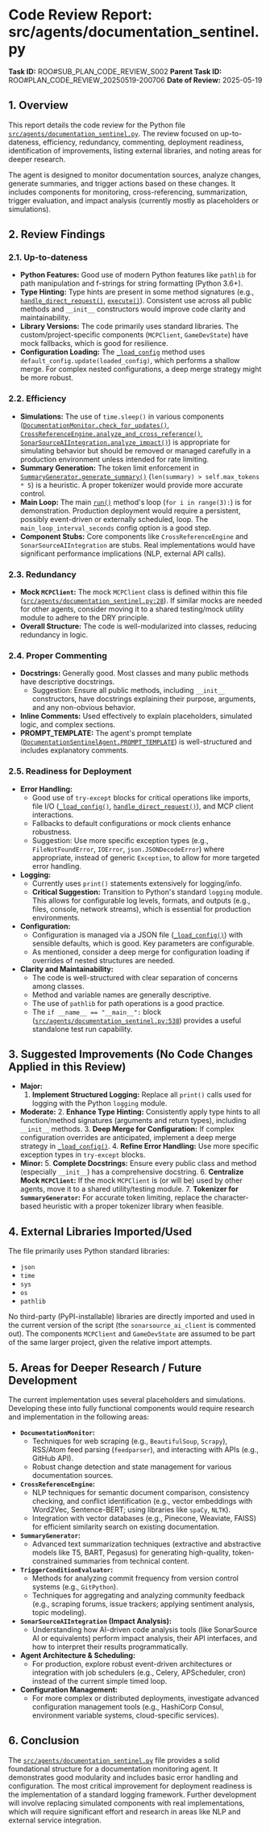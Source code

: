 # Code Review Report: src/agents/documentation_sentinel.py

**Task ID:** ROO#SUB_PLAN_CODE_REVIEW_S002
**Parent Task ID:** ROO#PLAN_CODE_REVIEW_20250519-200706
**Date of Review:** 2025-05-19

## 1. Overview

This report details the code review for the Python file [`src/agents/documentation_sentinel.py`](src/agents/documentation_sentinel.py:1). The review focused on up-to-dateness, efficiency, redundancy, commenting, deployment readiness, identification of improvements, listing external libraries, and noting areas for deeper research.

The agent is designed to monitor documentation sources, analyze changes, generate summaries, and trigger actions based on these changes. It includes components for monitoring, cross-referencing, summarization, trigger evaluation, and impact analysis (currently mostly as placeholders or simulations).

## 2. Review Findings

### 2.1. Up-to-dateness
*   **Python Features:** Good use of modern Python features like `pathlib` for path manipulation and f-strings for string formatting (Python 3.6+).
*   **Type Hinting:** Type hints are present in some method signatures (e.g., [`handle_direct_request()`](src/agents/documentation_sentinel.py:375), [`execute()`](src/agents/documentation_sentinel.py:455)). Consistent use across all public methods and `__init__` constructors would improve code clarity and maintainability.
*   **Library Versions:** The code primarily uses standard libraries. The custom/project-specific components (`MCPClient`, `GameDevState`) have mock fallbacks, which is good for resilience.
*   **Configuration Loading:** The [`_load_config`](src/agents/documentation_sentinel.py:266) method uses `default_config.update(loaded_config)`, which performs a shallow merge. For complex nested configurations, a deep merge strategy might be more robust.

### 2.2. Efficiency
*   **Simulations:** The use of `time.sleep()` in various components ([`DocumentationMonitor.check_for_updates()`](src/agents/documentation_sentinel.py:49), [`CrossReferenceEngine.analyze_and_cross_reference()`](src/agents/documentation_sentinel.py:85), [`SonarSourceAIIntegration.analyze_impact()`](src/agents/documentation_sentinel.py:184)) is appropriate for simulating behavior but should be removed or managed carefully in a production environment unless intended for rate limiting.
*   **Summary Generation:** The token limit enforcement in [`SummaryGenerator.generate_summary()`](src/agents/documentation_sentinel.py:116) (`len(summary) > self.max_tokens * 5`) is a heuristic. A proper tokenizer would provide more accurate control.
*   **Main Loop:** The main [`run()`](src/agents/documentation_sentinel.py:519) method's loop (`for i in range(3):`) is for demonstration. Production deployment would require a persistent, possibly event-driven or externally scheduled, loop. The `main_loop_interval_seconds` config option is a good step.
*   **Component Stubs:** Core components like `CrossReferenceEngine` and `SonarSourceAIIntegration` are stubs. Real implementations would have significant performance implications (NLP, external API calls).

### 2.3. Redundancy
*   **Mock `MCPClient`:** The mock `MCPClient` class is defined within this file ([`src/agents/documentation_sentinel.py:28`](src/agents/documentation_sentinel.py:28)). If similar mocks are needed for other agents, consider moving it to a shared testing/mock utility module to adhere to the DRY principle.
*   **Overall Structure:** The code is well-modularized into classes, reducing redundancy in logic.

### 2.4. Proper Commenting
*   **Docstrings:** Generally good. Most classes and many public methods have descriptive docstrings.
    *   Suggestion: Ensure all public methods, including `__init__` constructors, have docstrings explaining their purpose, arguments, and any non-obvious behavior.
*   **Inline Comments:** Used effectively to explain placeholders, simulated logic, and complex sections.
*   **PROMPT_TEMPLATE:** The agent's prompt template ([`DocumentationSentinelAgent.PROMPT_TEMPLATE`](src/agents/documentation_sentinel.py:209)) is well-structured and includes explanatory comments.

### 2.5. Readiness for Deployment
*   **Error Handling:**
    *   Good use of `try-except` blocks for critical operations like imports, file I/O ([`_load_config()`](src/agents/documentation_sentinel.py:266), [`handle_direct_request()`](src/agents/documentation_sentinel.py:375)), and MCP client interactions.
    *   Fallbacks to default configurations or mock clients enhance robustness.
    *   Suggestion: Use more specific exception types (e.g., `FileNotFoundError`, `IOError`, `json.JSONDecodeError`) where appropriate, instead of generic `Exception`, to allow for more targeted error handling.
*   **Logging:**
    *   Currently uses `print()` statements extensively for logging/info.
    *   **Critical Suggestion:** Transition to Python's standard `logging` module. This allows for configurable log levels, formats, and outputs (e.g., files, console, network streams), which is essential for production environments.
*   **Configuration:**
    *   Configuration is managed via a JSON file ([`_load_config()`](src/agents/documentation_sentinel.py:266)) with sensible defaults, which is good. Key parameters are configurable.
    *   As mentioned, consider a deep merge for configuration loading if overrides of nested structures are needed.
*   **Clarity and Maintainability:**
    *   The code is well-structured with clear separation of concerns among classes.
    *   Method and variable names are generally descriptive.
    *   The use of `pathlib` for path operations is a good practice.
    *   The `if __name__ == "__main__":` block ([`src/agents/documentation_sentinel.py:538`](src/agents/documentation_sentinel.py:538)) provides a useful standalone test run capability.

## 3. Suggested Improvements (No Code Changes Applied in this Review)

*   **Major:**
    1.  **Implement Structured Logging:** Replace all `print()` calls used for logging with the Python `logging` module.
*   **Moderate:**
    2.  **Enhance Type Hinting:** Consistently apply type hints to all function/method signatures (arguments and return types), including `__init__` methods.
    3.  **Deep Merge for Configuration:** If complex configuration overrides are anticipated, implement a deep merge strategy in [`_load_config()`](src/agents/documentation_sentinel.py:266).
    4.  **Refine Error Handling:** Use more specific exception types in `try-except` blocks.
*   **Minor:**
    5.  **Complete Docstrings:** Ensure every public class and method (especially `__init__`) has a comprehensive docstring.
    6.  **Centralize Mock `MCPClient`:** If the mock `MCPClient` is (or will be) used by other agents, move it to a shared utility/testing module.
    7.  **Tokenizer for `SummaryGenerator`:** For accurate token limiting, replace the character-based heuristic with a proper tokenizer library when feasible.

## 4. External Libraries Imported/Used

The file primarily uses Python standard libraries:
*   `json`
*   `time`
*   `sys`
*   `os`
*   `pathlib`

No third-party (PyPI-installable) libraries are directly imported and used in the current version of the script (the `sonarsource_ai_client` is commented out). The components `MCPClient` and `GameDevState` are assumed to be part of the same larger project, given the relative import attempts.

## 5. Areas for Deeper Research / Future Development

The current implementation uses several placeholders and simulations. Developing these into fully functional components would require research and implementation in the following areas:

*   **`DocumentationMonitor`:**
    *   Techniques for web scraping (e.g., `BeautifulSoup`, `Scrapy`), RSS/Atom feed parsing (`feedparser`), and interacting with APIs (e.g., GitHub API).
    *   Robust change detection and state management for various documentation sources.
*   **`CrossReferenceEngine`:**
    *   NLP techniques for semantic document comparison, consistency checking, and conflict identification (e.g., vector embeddings with Word2Vec, Sentence-BERT; using libraries like `spaCy`, `NLTK`).
    *   Integration with vector databases (e.g., Pinecone, Weaviate, FAISS) for efficient similarity search on existing documentation.
*   **`SummaryGenerator`:**
    *   Advanced text summarization techniques (extractive and abstractive models like T5, BART, Pegasus) for generating high-quality, token-constrained summaries from technical content.
*   **`TriggerConditionEvaluator`:**
    *   Methods for analyzing commit frequency from version control systems (e.g., `GitPython`).
    *   Techniques for aggregating and analyzing community feedback (e.g., scraping forums, issue trackers; applying sentiment analysis, topic modeling).
*   **`SonarSourceAIIntegration` (Impact Analysis):**
    *   Understanding how AI-driven code analysis tools (like SonarSource AI or equivalents) perform impact analysis, their API interfaces, and how to interpret their results programmatically.
*   **Agent Architecture & Scheduling:**
    *   For production, explore robust event-driven architectures or integration with job schedulers (e.g., Celery, APScheduler, cron) instead of the current simple timed loop.
*   **Configuration Management:**
    *   For more complex or distributed deployments, investigate advanced configuration management tools (e.g., HashiCorp Consul, environment variable systems, cloud-specific services).

## 6. Conclusion

The [`src/agents/documentation_sentinel.py`](src/agents/documentation_sentinel.py:1) file provides a solid foundational structure for a documentation monitoring agent. It demonstrates good modularity and includes basic error handling and configuration. The most critical improvement for deployment readiness is the implementation of a standard logging framework. Further development will involve replacing simulated components with real implementations, which will require significant effort and research in areas like NLP and external service integration.